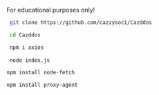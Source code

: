  For educational purposes only!

```bash
 git clone https://github.com/cazzysoci/Cazddos

 cd Cazddos

 npm i axios
 
 node index.js
 ```

```bash
npm install node-fetch
```
```bash
npm install proxy-agent
```
